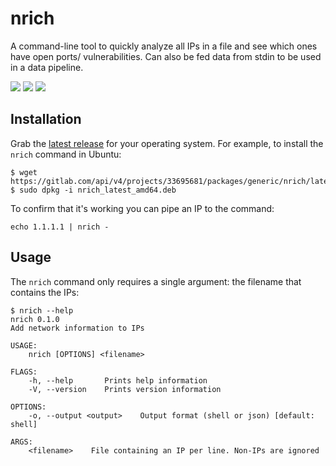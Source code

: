 # nrich

A command-line tool to quickly analyze all IPs in a file and see which ones have open ports/ vulnerabilities. Can also be fed data from stdin to be used in a data pipeline.

<p>
<a href="https://opensource.org/licenses/GPL-3.0"><img src="https://img.shields.io/badge/license-GPL3-_red.svg"></a>
<a href="https://rust-reportcard.xuri.me/report/gitlab.com/shodan-public/nrich"><img src="https://rust-reportcard.xuri.me/badge/gitlab.com/shodan-public/nrich"></a>
<a href="https://twitter.com/shodanhq"><img src="https://img.shields.io/twitter/follow/shodanhq.svg?logo=twitter"></a>
</p>

## Installation

Grab the [latest release](https://gitlab.com/shodan-public/nrich/-/releases) for your operating system. For example, to install the ``nrich`` command in Ubuntu:

```shell
$ wget https://gitlab.com/api/v4/projects/33695681/packages/generic/nrich/latest/nrich_latest_amd64.deb
$ sudo dpkg -i nrich_latest_amd64.deb
```

To confirm that it's working you can pipe an IP to the command:

```shell
echo 1.1.1.1 | nrich -
```

## Usage

The ``nrich`` command only requires a single argument: the filename that contains the IPs:

```shell
$ nrich --help
nrich 0.1.0
Add network information to IPs

USAGE:
    nrich [OPTIONS] <filename>

FLAGS:
    -h, --help       Prints help information
    -V, --version    Prints version information

OPTIONS:
    -o, --output <output>    Output format (shell or json) [default: shell]

ARGS:
    <filename>    File containing an IP per line. Non-IPs are ignored
```
